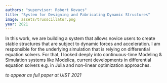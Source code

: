 ```yaml
---
authors: "supervisor: Robert Kovacs"
title: "System for Designing and Fabricating Dynamic Structures"
image: assets/trusscillator.png
year: 2021
---
```


In this work, we are building a system that allows novice users to create stable structures that are subject to dynamic forces and acceleration.
I am responsible for the underlying simulation that is relying on differential equation solvers. For that, I looked deeply into continuous-time Modeling & Simulation systems like Modelica, current developments in differential equation solvers e.g. in Julia and non-linear optimization approaches.

*to appear as full paper at UIST 2021*
